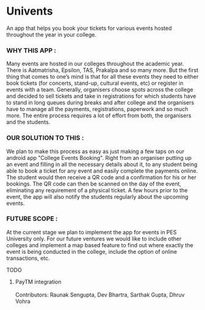 # Univents
An app that helps you book your tickets for various events hosted throughout the year in your college.


### WHY THIS APP :

Many events are hosted in our colleges throughout the academic year. There is Aatmatrisha, Epsilon, TAS, Prakalpa and so many more. But the first thing that comes to one’s mind is that for all these events they need to either book tickets (for concerts, stand-up, cultural events, etc) or register in events with a team. Generally, organisers choose spots across the college and decided to sell tickets and take in registrations for which students have to stand in long queues during breaks and after college and the organisers have to manage all the payments, registrations, paperwork and so much more. The entire process requires a lot of effort from both, the organisers and the students.

### OUR SOLUTION TO THIS :

We plan to make this process as easy as just making a few taps on our android app "College Events Booking". Right from an organiser putting up an event and filling in all the necessary details about it, to any student being able to book a ticket for any event and easily complete the payments online. The student would then receive a QR code and a confirmation for his or her bookings. The QR code can then be scanned on the day of the event, eliminating any requirement of a physical ticket. A few hours prior to the event, the app will also notify the students regularly about the upcoming events.

### FUTURE SCOPE :

At the current stage we plan to implement the app for events in PES University only. For our future ventures we would like to include other colleges and implement a map based feature to find out where exactly the event is being conducted in the college, include the option of online transactions, etc.


TODO
1. PayTM integration <br/> <br/>
Contributors: Raunak Sengupta, Dev Bhartra, Sarthak Gupta, Dhruv Vohra
